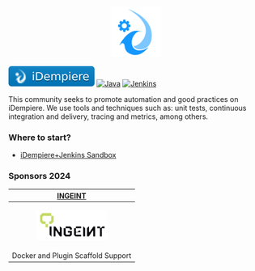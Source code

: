 <p align="center">
<img alt="iDempiere DevOps" src="https://raw.githubusercontent.com/idempiere-devops/idempiere-devops-resources/main/idempiere-devops.png" width="20%">
</p>

<a href="https://github.com/idempiere/idempiere"><img alt="iDempiere" src="https://raw.githubusercontent.com/idempiere-devops/idempiere-devops-resources/main/idempiere-badge.svg"></a>
<a href="https://openjdk.org/"><img alt="Java" src="https://img.shields.io/badge/-Java-orange?logo=openjdk&logoColor=white"></a>
<a href="https://www.jenkins.io/"><img alt="Jenkins" src="https://img.shields.io/badge/-Jenkins-e80505.svg?logo=jenkins&logoColor=white"></a>

This community seeks to promote automation and good practices on iDempiere. We use tools and techniques such as: unit tests, continuous integration and delivery, tracing and metrics, among others.

### Where to start?

- [iDempiere+Jenkins Sandbox](https://github.com/idempiere-devops/idempiere-jenkins-sandbox)

### Sponsors 2024

| <a href="https://odoo.ingeint.com/idempiere">INGEINT</a> |
| - |
| <p align="center"> <a href="https://odoo.ingeint.com/idempiere"><img alt="INGEINT" src="https://github.com/idempiere-devops/idempiere-devops-resources/blob/main/sponsors/ingeint.png?raw=true" width="140px"></a> </p> | 
| Docker and Plugin Scaffold Support |

